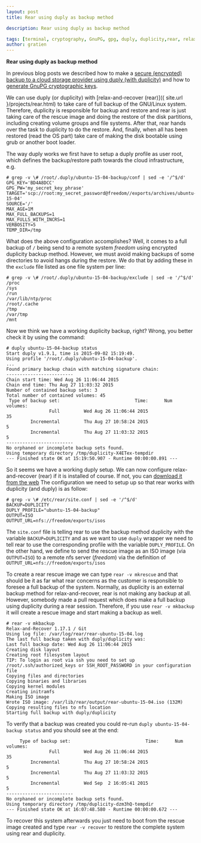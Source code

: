```yaml
---
layout: post
title: Rear using duply as backup method

description: Rear using duply as backup method

tags: [terminal, cryptography, GnuPG, gpg, duply, duplicity,rear, relax-and-recover, howto, it3 consultants]
author: gratien
---
```


<strong>Rear using duply as backup method</strong>

In previous blog posts we described how to make a [secure (encrypted) backup to a cloud storage provider using duply (with duplicity)](/2014/02/25/setting-up-duply/) and how to [generate GnuPG cryptographic keys](/2014/02/14/gnupg-key-generation/).

We can use duply (or duplicity) with [relax-and-recover (rear)]({ site.url }/projects/rear.html) to take care of full backup of the GNU/Linux system. Therefore, duplicity is responsible for backup and restore and rear is just taking care of the rescue image and doing the restore of the disk partitions, including creating volume groups and file systems. After that, rear hands over the task to duplicity to do the restore. And, finally, when all has been restored (read the OS part) take care of making the disk bootable using grub or another boot loader.

The way duply works we first have to setup a duply profile as user root, which defines the backup/restore path towards the cloud infrastructure, e.g.

    # grep -v \# /root/.duply/ubuntu-15-04-backup/conf | sed -e '/^$/d'
    GPG_KEY='BD4A8DCC'
    GPG_PW='my_secret_key_phrase'
    TARGET='scp://root:my_secret_password@freedom//exports/archives/ubuntu-15-04'
    SOURCE='/'
    MAX_AGE=1M
    MAX_FULL_BACKUPS=1
    MAX_FULLS_WITH_INCRS=1
    VERBOSITY=5
    TEMP_DIR=/tmp
    
What does the above configuration accomplishes? Well, it comes to a full backup of `/` being send to a remote system *freedom* using encrypted duplicity backup method. However, we must avoid making backups of some directories to avoid hangs during the restore. We do that by adding these in the `exclude` file listed as one file system per line:

    # grep -v \# /root/.duply/ubuntu-15-04-backup/exclude | sed -e '/^$/d'
    /proc
    /sys
    /run
    /var/lib/ntp/proc
    /root/.cache
    /tmp
    /var/tmp
    /mnt
    
Now we think we have a working duplicity backup, right? Wrong, you better check it by using the command:

    # duply ubuntu-15-04-backup status
    Start duply v1.9.1, time is 2015-09-02 15:19:49.
    Using profile '/root/.duply/ubuntu-15-04-backup'.
    ...
    Found primary backup chain with matching signature chain:
    -------------------------
    Chain start time: Wed Aug 26 11:06:44 2015
    Chain end time: Thu Aug 27 11:03:32 2015
    Number of contained backup sets: 3
    Total number of contained volumes: 45
     Type of backup set:                            Time:      Num volumes:
                    Full         Wed Aug 26 11:06:44 2015                35
             Incremental         Thu Aug 27 10:58:24 2015                 5
             Incremental         Thu Aug 27 11:03:32 2015                 5
    -------------------------
    No orphaned or incomplete backup sets found.
    Using temporary directory /tmp/duplicity-X4ETex-tempdir
    --- Finished state OK at 15:19:50.907 - Runtime 00:00:00.891 ---
    
So it seems we have a working duply setup. We can now configure relax-and-recover (rear) if it is installed of course. If not, you can [download it from the web](http://relax-and-recover.org/download/) 
The configuration we need to setup up so that rear works with duplicity (and duply) is as follow:

    # grep -v \# /etc/rear/site.conf | sed -e '/^$/d'
    BACKUP=DUPLICITY
    DUPLY_PROFILE="ubuntu-15-04-backup"
    OUTPUT=ISO
    OUTPUT_URL=nfs://freedom/exports/isos
    
The `site.conf` file is telling rear to use the backup method duplicity with the variable `BACKUP=DUPLICITY` and as we want to use `duply` wrapper we need to tell rear to use the corresponding profile with the variable `DUPLY_PROFILE`. On the other hand, we define to send the rescue image as an ISO image (via `OUTPUT=ISO`) to a remote nfs server (*freedom*) via the definition of `OUTPUT_URL=nfs://freedom/exports/isos`

To create a rear rescue image we can type `rear -v mkrescue` and that should be it as far what rear concerns as the customer is responsible to foresee a full backup of the system. Normally, as duplicity is an external backup method for relax-and-recover, rear is not making any backup at all. However, somebody made a pull request which does make a full backup using duplicity during a rear session. Therefore, if you use `rear -v mkbackup` it will create a rescue image and start making a backup as well.

    # rear -v mkbackup
    Relax-and-Recover 1.17.1 / Git
    Using log file: /var/log/rear/rear-ubuntu-15-04.log
    The last full backup taken with duply/duplicity was:
    Last full backup date: Wed Aug 26 11:06:44 2015
    Creating disk layout
    Creating root filesystem layout
    TIP: To login as root via ssh you need to set up /root/.ssh/authorized_keys or SSH_ROOT_PASSWORD in your configuration file
    Copying files and directories
    Copying binaries and libraries
    Copying kernel modules
    Creating initramfs
    Making ISO image
    Wrote ISO image: /var/lib/rear/output/rear-ubuntu-15-04.iso (132M)
    Copying resulting files to nfs location
    Starting full backup with duply/duplicity

To verify that a backup was created you could re-run `duply ubuntu-15-04-backup status` and you should see at the end:

         Type of backup set:                            Time:      Num volumes:
                    Full         Wed Aug 26 11:06:44 2015                35
             Incremental         Thu Aug 27 10:58:24 2015                 5
             Incremental         Thu Aug 27 11:03:32 2015                 5
             Incremental         Wed Sep  2 16:05:41 2015                 5
    -------------------------
    No orphaned or incomplete backup sets found.
    Using temporary directory /tmp/duplicity-dzm3hQ-tempdir
    --- Finished state OK at 16:07:48.580 - Runtime 00:00:00.672 ---
    
To recover this system afterwards you just need to boot from the rescue image created and type `rear -v recover` to restore the complete system using rear and duplicity.

